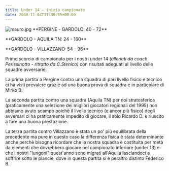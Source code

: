 ```yaml
---
title: Under 14 – inizio campionato
date: 2008-11-04T11:30:55+00:00
---
```

![mauro.jpg](http://www.basketgardolo.it/wp-content/uploads/2008/11/mauro.jpg) \*\*PERGINE - GARDOLO: 40 - 72\*\*

\*\*GARDOLO - AQUILA TN: 24 - 160\*\*

\*\*GARDOLO - VILLAZZANO: 54 - 96\*\*

Primo scorcio di campionato per i nostri under 14 _(allenati da coach Perissinotto - ritratto da C.Stenico)_ con risultati adeguati al livello delle squadre avversarie.

La prima partita a Pergine contro una squadra di pari livello fisico e tecnico ci ha visti prevalere grazie ad una buona prova di squadra e in particolare di Mirko B.

La seconda partita contro una squadra (Aquila TN) per noi stratosferica (praticamente una selezione dei migliori giocatori regionali del 1995) non abbiamo avuto scampo poichè il livello tecnico (e ancor più fisico) degli avversari ci ha praticamente impedito di giocare, il solo Ricardo D. è riuscito a fare una buona prestazione.

La terza partita contro Villazzano è stata un po' più equilibrata della precedente ma pure in questo caso la differenza fisica è stata determinante anche perchè bisogna ricordare che la nostra squadra è costituita per metà da elementi che dovrebbero giocare nel campionato inferiore (under 13) e che i nostri "lungoni" quest'anno sono migrati all'Aquila lasciandoci a soffrire sotto le plancie, dove in questa partita si è peraltro distinto Federico B.